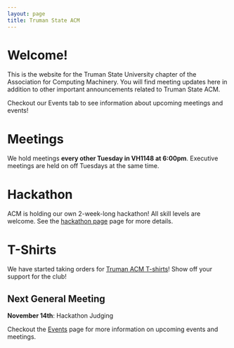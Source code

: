 ```yaml
---
layout: page
title: Truman State ACM
---
```


# Welcome!

This is the website for the Truman State University chapter of the Association for Computing Machinery. You will find meeting updates here in addition to other important announcements related to Truman State ACM. 

Checkout our Events tab to see information about upcoming meetings and events!

# Meetings

We hold meetings **every other Tuesday in VH1148 at 6:00pm**. Executive meetings are held on off Tuesdays at the same time. 

# Hackathon

ACM is holding our own 2-week-long hackathon! All skill levels are welcome. See the [hackathon page][HT] page for more details. 

# T-Shirts

We have started taking orders for [Truman ACM T-shirts][OF]! Show off your support for the club! 

## Next General Meeting

**November 14th**: Hackathon Judging

Checkout the [Events][EV] page for more information on upcoming events and meetings. 



[EV]: {{site.baseurl}}/events/
[HT]: {{site.baseurl}}/hacktruman/
[OF]: {{site.baseurl}}/order/
